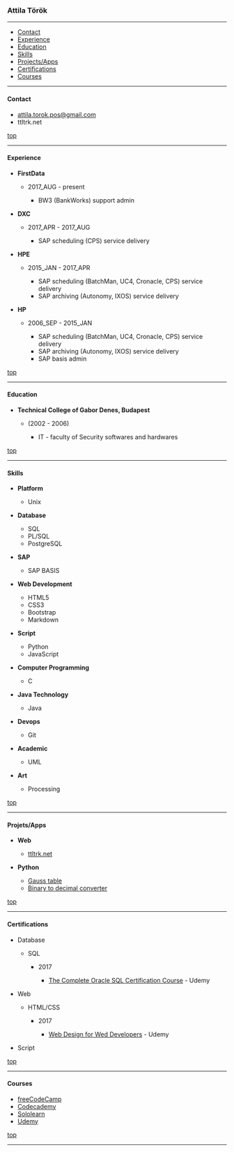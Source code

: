 
### Attila Török

---

<nav id="nav"></nav>

* <a href="#1">Contact</a>
* <a href="#2">Experience</a>
* <a href="#3">Education</a>
* <a href="#4">Skills</a>
* <a href="#5">Projects/Apps</a>
* <a href="#6">Certifications</a>
* <a href="#7">Courses</a>

---

#### <h4 id="1">Contact</h4>

  * attila.torok.pos@gmail.com
  * ttltrk.net
  
<a href="#nav">top</a>

---

#### <h4 id="2">Experience</h4>

  * **FirstData**
  
    + 2017_AUG - present
    
      - BW3 (BankWorks) support admin
  
  * **DXC** 
  
    + 2017_APR - 2017_AUG
    
      - SAP scheduling (CPS) service delivery
  
  * **HPE** 
  
    + 2015_JAN - 2017_APR
    
      - SAP scheduling (BatchMan, UC4, Cronacle, CPS) service delivery
      - SAP archiving (Autonomy, IXOS) service delivery
	
  * **HP** 
  
    + 2006_SEP - 2015_JAN
    
      - SAP scheduling (BatchMan, UC4, Cronacle, CPS) service delivery
      - SAP archiving (Autonomy, IXOS) service delivery
      - SAP basis admin

<a href="#nav">top</a>

---
    
#### <h4 id="3">Education</h4>

  * **Technical College of Gabor Denes, Budapest** 
  
    + (2002 - 2006)
    
      - IT - faculty of Security softwares and hardwares

<a href="#nav">top</a>

---

#### <h4 id="4">Skills</h4>

  * **Platform** 
  
    + Unix
  
  * **Database**
  
    + SQL
    + PL/SQL
    + PostgreSQL
  
  * **SAP**
  
    + SAP BASIS
  
  * **Web Development**
  
    + HTML5
    + CSS3
    + Bootstrap
    + Markdown
  
  * **Script**
  
    + Python
    + JavaScript
  
  * **Computer Programming**
  
    + C
  
  * **Java Technology**
  
    + Java
  
  * **Devops**
  
    + Git
  
  * **Academic**
  
    + UML
  
  * **Art**
  
    + Processing

<a href="#nav">top</a>

---

#### <h4 id="5">Projets/Apps</h4>

  * **Web**
  
    + [ttltrk.net](http://ttltrk.net/)
  
  * **Python**
  
    + [Gauss table](https://github.com/ttltrk/PRG/blob/master/PY/APP/GT/README.MD)
    + [Binary to decimal converter](https://github.com/ttltrk/PRG/blob/master/PY/APP/BIN/README.MD)

<a href="#nav">top</a>

---

#### <h4 id="6">Certifications</h4>

  * Database
  
    + SQL
    
      - 2017
      
        - [The Complete Oracle SQL Certification Course](https://github.com/ttltrk/Courses/blob/master/Certification/sql_cer.jpg) - 
	Udemy
  
  * Web
  
    + HTML/CSS
    
      - 2017
      
        - [Web Design for Wed Developers](https://github.com/ttltrk/Courses/blob/master/Certification/web_dev_cer.jpg) - Udemy
  
  * Script

<a href="#nav">top</a>

---

#### <h4 id="7">Courses</h4>

  * [freeCodeCamp](https://www.freecodecamp.org/ttltrk)
  * [Codecademy](https://www.codecademy.com/ttltrk)
  * [Sololearn](https://www.sololearn.com/Profile/3771981)
  * [Udemy](https://www.udemy.com/home/my-courses/learning/)

<a href="#nav">top</a>

---

